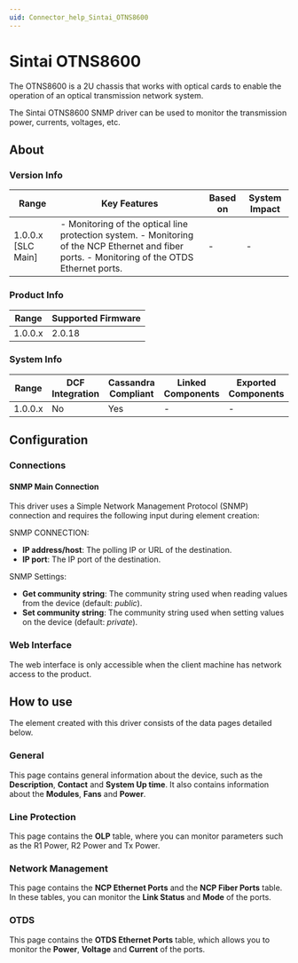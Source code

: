 ```yaml
---
uid: Connector_help_Sintai_OTNS8600
---
```


# Sintai OTNS8600

The OTNS8600 is a 2U chassis that works with optical cards to enable the operation of an optical transmission network system.

The Sintai OTNS8600 SNMP driver can be used to monitor the transmission power, currents, voltages, etc.

## About

### Version Info

| **Range**            | **Key Features**                                                                                                                                | **Based on** | **System Impact** |
|----------------------|-------------------------------------------------------------------------------------------------------------------------------------------------|--------------|-------------------|
| 1.0.0.x \[SLC Main\] | \- Monitoring of the optical line protection system. - Monitoring of the NCP Ethernet and fiber ports. - Monitoring of the OTDS Ethernet ports. | \-           | \-                |

### Product Info

| **Range** | **Supported Firmware** |
|-----------|------------------------|
| 1.0.0.x   | 2.0.18                 |

### System Info

| **Range** | **DCF Integration** | **Cassandra Compliant** | **Linked Components** | **Exported Components** |
|-----------|---------------------|-------------------------|-----------------------|-------------------------|
| 1.0.0.x   | No                  | Yes                     | \-                    | \-                      |

## Configuration

### Connections

#### SNMP Main Connection

This driver uses a Simple Network Management Protocol (SNMP) connection and requires the following input during element creation:

SNMP CONNECTION:

- **IP address/host**: The polling IP or URL of the destination.
- **IP port**: The IP port of the destination.

SNMP Settings:

- **Get community string**: The community string used when reading values from the device (default: *public*).
- **Set community string**: The community string used when setting values on the device (default: *private*).

### Web Interface

The web interface is only accessible when the client machine has network access to the product.

## How to use

The element created with this driver consists of the data pages detailed below.

### General

This page contains general information about the device, such as the **Description**, **Contact** and **System Up time**. It also contains information about the **Modules**, **Fans** and **Power**.

### Line Protection

This page contains the **OLP** table, where you can monitor parameters such as the R1 Power, R2 Power and Tx Power.

### Network Management

This page contains the **NCP Ethernet Ports** and the **NCP Fiber Ports** table. In these tables, you can monitor the **Link Status** and **Mode** of the ports.

### OTDS

This page contains the **OTDS Ethernet Ports** table, which allows you to monitor the **Power**, **Voltage** and **Current** of the ports.
